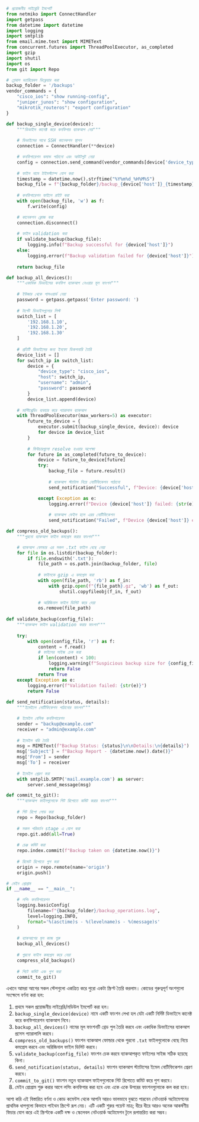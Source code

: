 ```python
# প্রয়োজনীয় লাইব্রেরি ইমপোর্ট 
from netmiko import ConnectHandler
import getpass
from datetime import datetime
import logging
import smtplib
from email.mime.text import MIMEText
from concurrent.futures import ThreadPoolExecutor, as_completed
import gzip
import shutil
import os
from git import Repo

# গ্লোবাল ভ্যারিয়েবল ডিক্লেয়ার করা
backup_folder = '/backups'
vendor_commands = {
    "cisco_ios": "show running-config",        
    "juniper_junos": "show configuration",           
    "mikrotik_routeros": "export configuration"     
}

def backup_single_device(device):
    """ডিভাইস কানেক্ট করে কনফিগার ব্যাকআপ নেয়"""
    
    # ডিভাইসের সাথে SSH কানেকশন স্থাপন
    connection = ConnectHandler(**device)

    # কনফিগারেশন কমান্ড পাঠানো এবং আউটপুট নেয়া
    config = connection.send_command(vendor_commands[device['device_type']])
    
    # ফাইল নামে টাইমস্ট্যাম্প যোগ করা 
    timestamp = datetime.now().strftime("%Y%m%d_%H%M%S")
    backup_file = f"{backup_folder}/backup_{device['host']}_{timestamp}.txt"
    
    # কনফিগারেশন ফাইলে রাইট করা
    with open(backup_file, 'w') as f:
        f.write(config)

    # কানেকশন ক্লোজ করা  
    connection.disconnect()
            
    # ফাইল validation করা 
    if validate_backup(backup_file):
        logging.info(f"Backup successful for {device['host']}")
    else:
        logging.error(f"Backup validation failed for {device['host']}")
        
    return backup_file

def backup_all_devices():
    """একাধিক ডিভাইসের কনফিগ ব্যাকআপ নেওয়ার মূল ফাংশন"""
    
    # ইউজার থেকে পাসওয়ার্ড নেয়া
    password = getpass.getpass('Enter password: ')
    
    # টার্গেট ডিভাইসগুলোর লিস্ট
    switch_list = [
        '192.168.1.10',     
        '192.168.1.20',     
        '192.168.1.30'      
    ]
    
    # প্রতিটি ডিভাইসের জন্য ইনফো ডিকশনারি তৈরি  
    device_list = []
    for switch_ip in switch_list:
        device = {
            "device_type": "cisco_ios",      
            "host": switch_ip,               
            "username": "admin",             
            "password": password             
        }
        device_list.append(device)
        
    # মাল্টিথ্রেডিং ব্যবহার করে প্যারালাল ব্যাকআপ 
    with ThreadPoolExecutor(max_workers=5) as executor:
        future_to_device = {
            executor.submit(backup_single_device, device): device 
            for device in device_list
        }
        
        # ফিউচারগুলো resolve হওয়ার অপেক্ষা  
        for future in as_completed(future_to_device):
            device = future_to_device[future]
            try:
                backup_file = future.result()
                
                # ব্যাকআপ স্ট্যাটাস নিয়ে নোটিফিকেশন পাঠানো 
                send_notification("Successful", f"Device: {device['host']}, File: {backup_file}")

            except Exception as e:
                logging.error(f"Device {device['host']} failed: {str(e)}")
                
                # ব্যাকআপ ফেইল হলে এরর নোটিফিকেশন
                send_notification("Failed", f"Device {device['host']} encountered error: {str(e)}")

def compress_old_backups():
    """পুরনো ব্যাকআপ ফাইল কমপ্রেস করার ফাংশন"""

    # ব্যাকআপ ফোল্ডার এর সকল .txt ফাইল বেছে নেয়া
    for file in os.listdir(backup_folder):
        if file.endswith('.txt'):
            file_path = os.path.join(backup_folder, file)
            
            # ফাইলকে gzip এ কমপ্রেস করা 
            with open(file_path, 'rb') as f_in:
                with gzip.open(f"{file_path}.gz", 'wb') as f_out:
                    shutil.copyfileobj(f_in, f_out)
            
            # অরিজিনাল ফাইল ডিলিট করে দেয়া
            os.remove(file_path)
            
def validate_backup(config_file):
    """ব্যাকআপ ফাইল validation করার ফাংশন"""
    
    try:
        with open(config_file, 'r') as f:
            content = f.read()
            # ফাইলের সাইজ চেক করা 
            if len(content) < 100:  
                logging.warning(f"Suspicious backup size for {config_file}")
                return False
            return True
    except Exception as e:
        logging.error(f"Validation failed: {str(e)}")
        return False
        
def send_notification(status, details):
    """ইমেইলে নোটিফিকেশন পাঠানোর ফাংশন"""

    # ইমেইল বেসিক কনফিগারেশন 
    sender = "backup@example.com"
    receiver = "admin@example.com"
    
    # ইমেইল বডি তৈরি  
    msg = MIMEText(f"Backup Status: {status}\n\nDetails:\n{details}")
    msg['Subject'] = f"Backup Report - {datetime.now().date()}"
    msg['From'] = sender
    msg['To'] = receiver
    
    # ইমেইল প্রেরণ করা
    with smtplib.SMTP('mail.example.com') as server:
        server.send_message(msg)

def commit_to_git():
    """ব্যাকআপ ফাইলগুলোকে গিট রিপোতে কমিট করার ফাংশন"""
    
    # গিট রিপো লোড করা 
    repo = Repo(backup_folder)
    
    # সকল পরিবর্তন stage এ যোগ করা  
    repo.git.add(all=True)
    
    # চেঞ্জ কমিট করা 
    repo.index.commit(f"Backup taken on {datetime.now()}")
    
    # রিমোট রিপোতে পুশ করা 
    origin = repo.remote(name='origin')
    origin.push()

# মেইন প্রোগ্রাম
if __name__ == "__main__":

    # লগিং কনফিগারেশন 
    logging.basicConfig(
        filename=f"{backup_folder}/backup_operations.log", 
        level=logging.INFO,
        format='%(asctime)s - %(levelname)s - %(message)s'
    )
    
    # ব্যাকআপের মূল কাজ শুরু 
    backup_all_devices()
    
    # পুরনো ফাইল কমপ্রেস করে নেয়া 
    compress_old_backups()
    
    # গিটে কমিট এবং পুশ করা
    commit_to_git()
```

এখানে আমরা আগের সকল স্টেপগুলো একত্রিত করে পুরো একটা স্ক্রিপ্ট তৈরি করলাম। কোডের গুরুত্বপূর্ণ অংশগুলো সংক্ষেপে বর্ণনা করা হল:

1. প্রথমে সকল প্রয়োজনীয় লাইব্রেরি/মডিউল ইমপোর্ট করা হল।
2. `backup_single_device(device)` নামে একটি ফাংশন লেখা হল যেটা একটি নির্দিষ্ট ডিভাইসে কানেক্ট করে কনফিগারেশন ব্যাকআপ নিবে।  
3. `backup_all_devices()` নামের মূল ফাংশনটি থ্রেড পুল তৈরি করবে এবং একাধিক ডিভাইসের ব্যাকআপ প্রসেস প্যারালালি করবে। 
4. `compress_old_backups()` ফাংশন ব্যাকআপ ফোল্ডার থেকে পুরনো `.txt` ফাইলগুলোকে বেছে নিয়ে কমপ্রেস করবে এবং অরিজিনাল ফাইল ডিলিট করবে।
5. `validate_backup(config_file)` ফাংশন চেক করবে ব্যাকআপকৃত ফাইলের সাইজ সঠিক হয়েছে কিনা। 
6. `send_notification(status, details)` ফাংশন ব্যাকআপ স্ট্যাটাসের ইমেল নোটিফিকেশন প্রেরণ করবে।
7. `commit_to_git()`  ফাংশন নতুন ব্যাকআপ ফাইলগুলোকে গিট রিপোতে কমিট করে পুশ করবে।
8. মেইন প্রোগ্রাম শুরু করার আগে লগিং কনফিগার করা হবে এবং একে একে উপরের ফাংশনগুলোকে কল করা হবে।

আশা করি এই বিস্তারিত বর্ণনা ও কোড কমেন্টস থেকে আপনি আরও ভালভাবে বুঝতে পারবেন নেটওয়ার্ক অটোমেশনের প্রাথমিক ধাপগুলো কিভাবে পাইথন স্ক্রিপ্টে রূপ নেয়। এটি একটি শুরুর পয়েন্ট মাত্র; ধীরে ধীরে আরও অনেক আকর্ষণীয় ফিচার যোগ করে এই স্ক্রিপ্টকে একটি দক্ষ ও স্কেলেবল নেটওয়ার্ক অটোমেশন টুলে রূপান্তরিত করা সম্ভব।